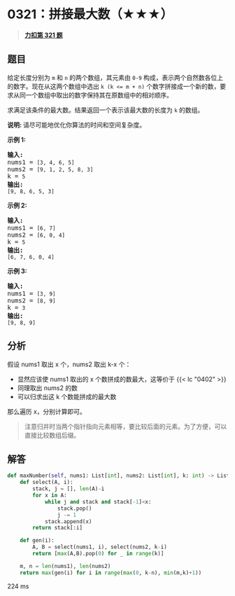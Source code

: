 # 0321：拼接最大数（★★★）


> <u>**[力扣第 321 题](https://leetcode.cn/problems/create-maximum-number/)**</u>

## 题目

<p>给定长度分别为 <code>m</code> 和 <code>n</code> 的两个数组，其元素由 <code>0-9</code> 构成，表示两个自然数各位上的数字。现在从这两个数组中选出 <code>k (k &lt;= m + n)</code> 个数字拼接成一个新的数，要求从同一个数组中取出的数字保持其在原数组中的相对顺序。</p>

<p>求满足该条件的最大数。结果返回一个表示该最大数的长度为 <code>k</code> 的数组。</p>

<p><strong>说明: </strong>请尽可能地优化你算法的时间和空间复杂度。</p>

<p><strong>示例 1:</strong></p>

<pre><strong>输入:</strong>
nums1 = <code>[3, 4, 6, 5]</code>
nums2 = <code>[9, 1, 2, 5, 8, 3]</code>
k = <code>5</code>
<strong>输出:</strong>
<code>[9, 8, 6, 5, 3]</code></pre>

<p><strong>示例 2:</strong></p>

<pre><strong>输入:</strong>
nums1 = <code>[6, 7]</code>
nums2 = <code>[6, 0, 4]</code>
k = <code>5</code>
<strong>输出:</strong>
<code>[6, 7, 6, 0, 4]</code></pre>

<p><strong>示例 3:</strong></p>

<pre><strong>输入:</strong>
nums1 = <code>[3, 9]</code>
nums2 = <code>[8, 9]</code>
k = <code>3</code>
<strong>输出:</strong>
<code>[9, 8, 9]</code></pre>


## 分析

假设 nums1 取出 x 个，nums2 取出 k-x 个：
- 显然应该使 nums1 取出的 x 个数拼成的数最大，这等价于 {{< lc "0402" >}} 
- 同理取出 nums2 的数
- 可以归求出这 k 个数能拼成的最大数

那么遍历 x，分别计算即可。

> 注意归并时当两个指针指向元素相等，要比较后面的元素。为了方便，可以直接比较数组后缀。

	
## 解答

```python
def maxNumber(self, nums1: List[int], nums2: List[int], k: int) -> List[int]:
    def select(A, i):
        stack, j = [], len(A)-i
        for x in A:
            while j and stack and stack[-1]<x:
                stack.pop()
                j -= 1
            stack.append(x)
        return stack[:i]

    def gen(i):
        A, B = select(nums1, i), select(nums2, k-i)
        return [max(A,B).pop(0) for _ in range(k)]

    m, n = len(nums1), len(nums2)
    return max(gen(i) for i in range(max(0, k-n), min(m,k)+1))
```
224 ms
